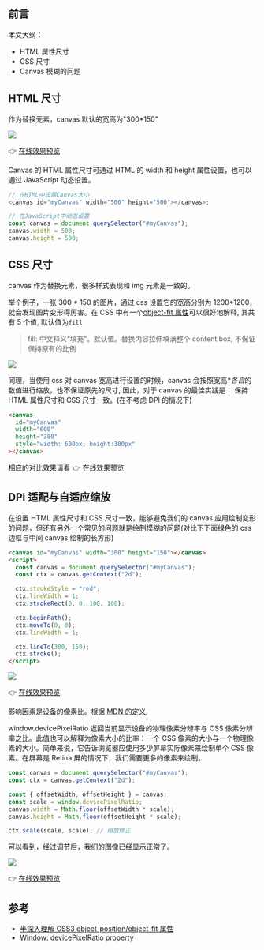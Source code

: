 ## 前言

本文大纲：

- HTML 属性尺寸
- CSS 尺寸
- Canvas 模糊的问题

## HTML 尺寸

作为替换元素，canvas 默认的宽高为"300\*150"

![](https://cdn.jsdelivr.net/gh/chenxiaoyao6228/cloudimg@main/2023/canvas-default-size.png)

👉 [在线效果预览](https://chenxiaoyao6228.github.io/html-preview/?https://github.com/chenxiaoyao6228/fe-notes/blob/main/Canvas/_demo/canvas-size/default.html)

Canvas 的 HTML 属性尺寸可通过 HTML 的 width 和 height 属性设置，也可以通过 JavaScript 动态设置。

```js
// 在HTML中设置Canvas大小
<canvas id="myCanvas" width="500" height="500"></canvas>;

// 在JavaScript中动态设置
const canvas = document.querySelector("#myCanvas");
canvas.width = 500;
canvas.height = 500;
```

## CSS 尺寸

canvas 作为替换元素，很多样式表现和 img 元素是一致的。

举个例子，一张 300 * 150 的图片，通过 css 设置它的宽高分别为 1200*1200，就会发现图片变形得厉害。在 CSS 中有一个[object-fit 属性](https://developer.mozilla.org/en-US/docs/Web/CSS/object-fit)可以很好地解释, 其共有 5 个值, 默认值为`fill`

> fill: 中文释义“填充”。默认值。替换内容拉伸填满整个 content box, 不保证保持原有的比例

![](https://cdn.jsdelivr.net/gh/chenxiaoyao6228/cloudimg@main/2023/replaced-element-object-fill-fit.png)

同理，当使用 css 对 canvas 宽高进行设置的时候，canvas 会按照宽高\**各自*的数值进行缩放，也不保证原先的尺寸, 因此，对于 canvas 的最佳实践是： 保持 HTML 属性尺寸和 CSS 尺寸一致。(在不考虑 DPI 的情况下)

```html
<canvas
  id="myCanvas"
  width="600"
  height="300"
  style="width: 600px; height:300px"
></canvas>
```

相应的对比效果请看 👉 [在线效果预览](https://chenxiaoyao6228.github.io/html-preview/?https://github.com/chenxiaoyao6228/fe-notes/blob/main/Canvas/_demo/canvas-size/html-css-size-1.html)

## DPI 适配与自适应缩放

在设置 HTML 属性尺寸和 CSS 尺寸一致，能够避免我们的 canvas 应用绘制变形的问题，但还有另外一个常见的问题就是绘制模糊的问题(对比下下面绿色的 css 边框与中间 canvas 绘制的长方形)

```html
<canvas id="myCanvas" width="300" height="150"></canvas>
<script>
  const canvas = document.querySelector("#myCanvas");
  const ctx = canvas.getContext("2d");

  ctx.strokeStyle = "red";
  ctx.lineWidth = 1;
  ctx.strokeRect(0, 0, 100, 100);

  ctx.beginPath();
  ctx.moveTo(0, 0);
  ctx.lineWidth = 1;

  ctx.lineTo(300, 150);
  ctx.stroke();
</script>
```

![](https://cdn.jsdelivr.net/gh/chenxiaoyao6228/cloudimg@main/2023/canvas-size-blur.png)

👉 [在线效果预览](https://chenxiaoyao6228.github.io/html-preview/?https://github.com/chenxiaoyao6228/fe-notes/blob/main/Canvas/_demo/canvas-size/html-css-size-2.html)

影响因素是设备的像素比。根据 [MDN 的定义](https://developer.mozilla.org/en-US/docs/Web/API/Window/devicePixelRatio),

window.devicePixelRatio 返回当前显示设备的物理像素分辨率与 CSS 像素分辨率之比。此值也可以解释为像素大小的比率：一个 CSS 像素的大小与一个物理像素的大小。简单来说，它告诉浏览器应使用多少屏幕实际像素来绘制单个 CSS 像素。在屏幕是 Retina 屏的情况下，我们需要更多的像素来绘制。

```js
const canvas = document.querySelector("#myCanvas");
const ctx = canvas.getContext("2d");

const { offsetWidth, offsetHeight } = canvas;
const scale = window.devicePixelRatio;
canvas.width = Math.floor(offsetWidth * scale);
canvas.height = Math.floor(offsetHeight * scale);

ctx.scale(scale, scale); // 缩放修正
```

可以看到，经过调节后，我们的图像已经显示正常了。

![](https://cdn.jsdelivr.net/gh/chenxiaoyao6228/cloudimg@main/2023/canvas-size-blur-2.png)

👉 [在线效果预览](https://chenxiaoyao6228.github.io/html-preview/?https://github.com/chenxiaoyao6228/fe-notes/blob/main/Canvas/_demo/canvas-size/html-css-size-3.html)







## 参考

- [半深入理解 CSS3 object-position/object-fit 属性](https://www.zhangxinxu.com/wordpress/2015/03/css3-object-position-object-fit)
- [Window: devicePixelRatio property](https://developer.mozilla.org/en-US/docs/Web/API/Window/devicePixelRatio)
